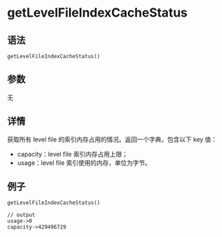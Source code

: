 # getLevelFileIndexCacheStatus

## 语法

`getLevelFileIndexCacheStatus()`

## 参数

无

## 详情

获取所有 level file 的索引内存占用的情况。返回一个字典，包含以下 key 值：

* capacity：level file 索引内存占用上限；
* usage：level file 索引使用的内存，单位为字节。

## 例子

```
getLevelFileIndexCacheStatus()

// output
usage->0
capacity->429496729
```

